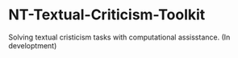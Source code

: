 # NT-Textual-Criticism-Toolkit
Solving textual cristicism tasks with computational assisstance. (In developtment)
